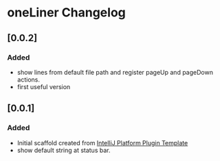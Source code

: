<!-- Keep a Changelog guide -> https://keepachangelog.com -->

# oneLiner Changelog

## [0.0.2]
### Added
- show lines from default file path and register pageUp and pageDown actions.
- first useful version


## [0.0.1]
### Added
- Initial scaffold created from [IntelliJ Platform Plugin Template](https://github.com/JetBrains/intellij-platform-plugin-template)
- show default string at status bar.